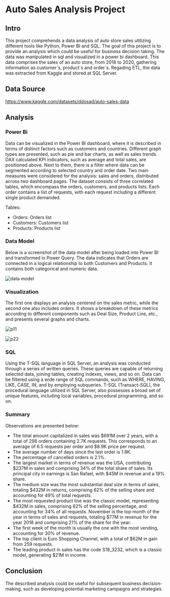 # Auto Sales Analysis Project

## Intro
This project comprehends a data analysis of auto store sales utilizing different tools like Python, Power BI and SQL. The goal of this project is to provide an analysis which could be useful for business decision taking. The data was manipulated in sql and visualized in a power bi dashboard. This data comprises the sales of an auto store, from 2018 to 2020, gathering information as customer´s, product´s and order´s. Regading ETL, the data was extracted from Kaggle and stored at SQL Server. 

## Data Source 
https://www.kaggle.com/datasets/ddosad/auto-sales-data

## Analysis

### Power Bi 

Data can be visualized in the Power BI dashboard, where it is described in terms of distinct factors such as customers and countries. Different graph types are presented, such as pie and bar charts, as well as sales trends. DAX calculated KPI indicators, such as average and total sales, are positioned above. Next to them, there is a filter where data can be segmented according to selected country and order date. Two main measures were considered for the analysis: sales and orders, distributed across two dashboard pages. The dataset consists of three correlated tables, which encompass the orders, customers, and products lists. Each order contains a list of requests, with each request including a different single product demanded.


Tables:
- Orders: Orders list
- Customers: Customers list
- Products: Products list

### Data Model

Below is a screenshot of the data model after being loaded into Power BI and transformed in Power Query. The data indicates that Orders are connected in a logical relationship to both Customers and Products. It contains both categorical and numeric data.


![data model](https://github.com/CarlosLacerda1/Project-Auto-Sales-Analysis/assets/122105130/b77663d7-8069-4ace-a5ff-4f70a907f1c3)



### Visualization
 The first one displays an analysis centered on the sales metric, while the second one also includes orders. It shows a breakdown of these metrics according to different components such as Deal Size, Product Line, etc., and presents several graphs and charts.

![p11](https://github.com/CarlosLacerda1/Project-Auto-Sales-Analysis/assets/122105130/a0685330-01fe-4d28-8807-32917605f01c)


 ![p22](https://github.com/CarlosLacerda1/Project-Auto-Sales-Analysis/assets/122105130/da58ce67-405c-4718-b63b-fb1982615cb0)


### SQL 

Using the T-SQL language in SQL Server, an analysis was conducted through a series of written queries. These queries are capable of returning selected data, joining tables, creating indexes, views, and so on. Data can be filtered using a wide range of SQL commands, such as WHERE, HAVING, LIKE, CASE, IN, and by employing subqueries. T-SQL (Transact-SQL), the procedural language utilized in SQL Server, also possesses a broad set of unique features, including local variables, procedural programming, and so on.  
### Summary

Observations are presented below:

- The total amount capitalized in sales was $691M over 2 years, with a total of 298 orders containing 2.7K requests. This corresponds to an average of 6.5 requests per order and $8.9K price per request.
- The average number of days since the last order is 1.8K.
- The percentage of cancelled orders is 2.1%.
- The largest market in terms of revenue was the USA, contributing $237M in sales and comprising 34% of the total share of sales. Its principal city in earnings is San Rafael, with $45M in revenue and a 19% share.
- The medium size was the most substantial deal size in terms of sales, totaling $432M in returns, comprising 62% of the selling share and accounting for 49% of total requests.
- The most requested product line was the classic model, representing $432M in sales, comprising 62% of the selling percentage, and accounting for 34% of all requests.
November is the top month of the year in terms of sales and requests, totaling $77M in revenue for the year 2018 and comprising 21% of the share for the year.
- The first week of the month is usually the one with the most vending, accounting for 30% of revenue.
- The top client is Euro Shopping Channel, with a total of $62M in gain from 259 requests.
- The leading product in sales has the code S18_3232, which is a classic model, generating $21M in income.


## Conclusion

The described analysis could be useful for subsequent business decision-making, such as developing potential marketing campaigns and strategies.


                                                                                                                   
